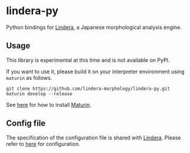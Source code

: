 # lindera-py

Python bindings for [Lindera](https://github.com/lindera-morphology/lindera), a Japanese morphological analysis engine.

## Usage

This library is experimental at this time and is not available on PyPI.

If you want to use it, please build it on your interpreter environment using `maturin` as follows.

```shell
git clone https://github.com/lindera-morphology/lindera-py.git
maturin develop --release
```

See [here](https://github.com/PyO3/maturin) for how to install [Maturin](https://github.com/PyO3/maturin).

## Config file

The specification of the configuration file is shared with [Lindera]().
Please refer to [here](https://github.com/lindera-morphology/lindera/blob/main/resources/lindera_ipadic_conf.json) for configuration.
